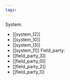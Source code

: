 ```yaml
---
tags:
---
```

System:
- [[system_12]]
- [[system_10]]
- [[system_13]]
- [[system_11]]
Field_party:
- [[field_party_3]]
- [[field_party_0]]
- [[field_party_2]]
- [[field_party_1]]
